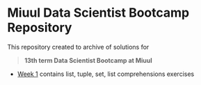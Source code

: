 <h1>Miuul Data Scientist Bootcamp Repository</h1>
<p>This repository created to archive of solutions for <blockquote><strong>13th term Data Scientist Bootcamp at Miuul</strong></blockquote></p>

<ul>
  <li><a href="/Week_01">Week 1</a> contains list, tuple, set, list comprehensions exercises</li>
</ul>
